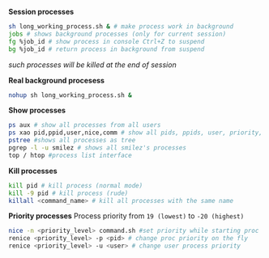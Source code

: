 
**Session processes**
```bash
sh long_working_process.sh & # make process work in background
jobs # shows background processes (only for current session)
fg %job_id # show process in console Ctrl+Z to suspend
bg %job_id # return process in background from suspend
```
*such processes will be killed at the end of session*

**Real background procesess**
```bash
nohup sh long_working_process.sh &
```

**Show processes**
```bash
ps aux # show all processes from all users
ps xao pid,ppid,user,nice,comm # show all pids, ppids, user, priority, command
pstree #shows all processes as tree
pgrep -l -u smilez # shows all smilez's processes
top / htop #process list interface
```

**Kill processes**
```bash
kill pid # kill process (normal mode)
kill -9 pid # kill process (rude)
killall <command_name> # kill all processes with the same name
```

**Priority processes**
Process priority from `19 (lowest)` to `-20 (highest)`
```bash
nice -n <priority_level> command.sh #set priority while starting proc
renice <priority_level> -p <pid> # change proc priority on the fly
renice <priority_level> -u <user> # change user process priority
```
